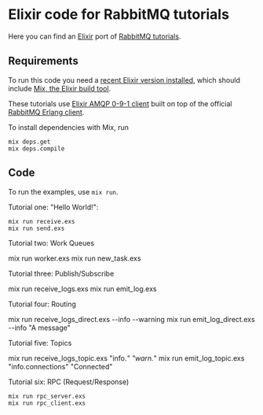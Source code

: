 # Elixir code for RabbitMQ tutorials

Here you can find an [Elixir](http://elixir-lang.org) port of
[RabbitMQ tutorials](http://www.rabbitmq.com/getstarted.html).

## Requirements

To run this code you need a [recent Elixir version installed](http://elixir-lang.org/install.html),
which should include [Mix, the Elixir build tool](http://elixir-lang.org/docs/stable/mix/Mix.html).

These tutorials use [Elixir AMQP 0-9-1 client](https://github.com/pma/amqp) built
on top of the official [RabbitMQ Erlang client](https://www.rabbitmq.com/erlang-client-user-guide.html).

To install dependencies with Mix, run

    mix deps.get
    mix deps.compile

## Code

To run the examples, use `mix run`.

Tutorial one: "Hello World!":

    mix run receive.exs
    mix run send.exs

Tutorial two: Work Queues

   mix run worker.exs
   mix run new_task.exs

Tutorial three: Publish/Subscribe

   mix run receive_logs.exs
   mix run emit_log.exs

Tutorial four: Routing

   mix run receive_logs_direct.exs --info --warning
   mix run emit_log_direct.exs --info "A message"

Tutorial five: Topics

   mix run receive_logs_topic.exs "info.*" "warn.*"
   mix run emit_log_topic.exs "info.connections" "Connected"

Tutorial six: RPC (Request/Response)

    mix run rpc_server.exs
    mix run rpc_client.exs
